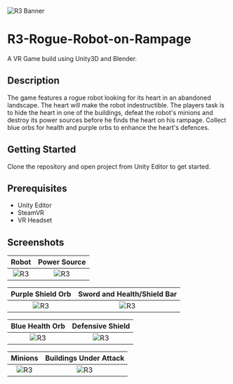 ![R3 Banner](Screenshots/ROBOT.png?raw=true "Banner")
# R3-Rogue-Robot-on-Rampage
A VR Game build using Unity3D and Blender.

## Description
The game features a rogue robot looking for its heart in an abandoned landscape. The heart will make the robot indestructible. The players task is to hide the heart in one of the buildings, defeat the robot's minions and destroy its power sources before he finds the heart on his rampage. Collect blue orbs for health and purple orbs to enhance the heart's defences.

## Getting Started
Clone the repository and open project from Unity Editor to get started.

## Prerequisites
* Unity Editor
* SteamVR
* VR Headset

## Screenshots
Robot                 |  Power Source        
:-------------------------:|:-------------------------:
![R3](Screenshots/capture6.PNG?raw=true "R3") |  ![R3](Screenshots/Capture2.PNG?raw=true "R3")

Purple Shield Orb               |  Sword and Health/Shield Bar      
:-------------------------:|:-------------------------:
![R3](Screenshots/Capture.PNG?raw=true "R3") |  ![R3](Screenshots/Capture5.PNG?raw=true "R3")

Blue Health Orb             |       Defensive Shield
:-------------------------:|:-------------------------:
![R3](Screenshots/Capture4.PNG?raw=true "R3") |  ![R3](Screenshots/Capture7.PNG?raw=true "R3")

Minions             |  Buildings Under Attack       
:-------------------------:|:-------------------------:
![R3](Screenshots/Capture1.PNG?raw=true "R3") |   ![R3](Screenshots/Capture3.PNG?raw=true "R3")


